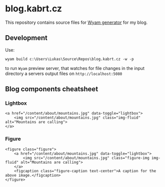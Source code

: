 # blog.kabrt.cz
This repository contains source files for [Wyam generator](https://wyam.io) for my blog.

## Development
Use: 
```
wyam build c:\Users\Lukas\Source\Repos\blog.kabrt.cz -w -p
```
to run `Wyam` preview server, that watches for file changes in the input directory a servers output files on `http://localhost:5080` 

## Blog components cheatsheet
### Lightbox
```
<a href="/content/about/mountains.jpg" data-toggle="lightbox">
    <img src="/content/about/mountains.jpg" class="img-fluid" alt="Mountains are calling">
</a>  
```

### Figure
```
<figure class="figure">
    <a href="/content/about/mountains.jpg" data-toggle="lightbox">
        <img src="/content/about/mountains.jpg" class="figure-img img-fluid" alt="Mountains are calling">
    </a>  
    <figcaption class="figure-caption text-center">A caption for the above image.</figcaption>
</figure>
```